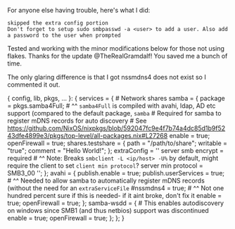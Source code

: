 
For anyone else having trouble, here's what I did:

    skipped the extra config portion
    Don't forget to setup sudo smbpasswd -a <user> to add a user. Also add a password to the user when prompted


Tested and working with the minor modifications below for those not using flakes. Thanks for the update @TheRealGramdalf! You saved me a bunch of time.

The only glaring difference is that I got nssmdns4 does not exist so I commented it out.

{ config, lib, pkgs, ... }: {
    services = {
      # Network shares
      samba = {
        package = pkgs.samba4Full;
        # ^^ `samba4Full` is compiled with avahi, ldap, AD etc support (compared to the default package, `samba`
        # Required for samba to register mDNS records for auto discovery 
        # See https://github.com/NixOS/nixpkgs/blob/592047fc9e4f7b74a4dc85d1b9f5243dfe4899e3/pkgs/top-level/all-packages.nix#L27268
        enable = true;
        openFirewall = true;
        shares.testshare = {
          path = "/path/to/share";
          writable = "true";
          comment = "Hello World!";
        };
        extraConfig = ''
          server smb encrypt = required
          # ^^ Note: Breaks `smbclient -L <ip/host> -U%` by default, might require the client to set `client min protocol`?
          server min protocol = SMB3_00
        '';
      };
      avahi = {
        publish.enable = true;
        publish.userServices = true;
        # ^^ Needed to allow samba to automatically register mDNS records (without the need for an `extraServiceFile`
        #nssmdns4 = true;
        # ^^ Not one hundred percent sure if this is needed- if it aint broke, don't fix it
        enable = true;
        openFirewall = true;
      };
      samba-wsdd = {
      # This enables autodiscovery on windows since SMB1 (and thus netbios) support was discontinued
        enable = true;
        openFirewall = true;
      };
    };
}

